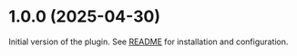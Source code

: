 # 1.0.0 (2025-04-30)

Initial version of the plugin. See [README](./README.md) for installation and configuration.
